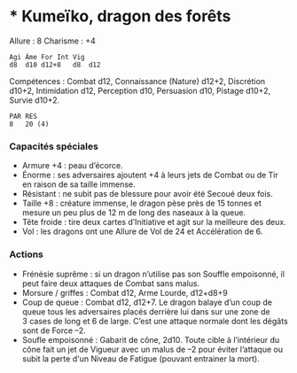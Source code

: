 # * Kumeïko, dragon des forêts

Allure : 8
Charisme : +4

	Agi	Âme	For	Int	Vig
	d8	d10	d12+8	d8	d12

Compétences : Combat d12, Connaissance (Nature) d12+2, Discrétion d10+2, Intimidation d12, Perception d10, Persuasion d10, Pistage d10+2, Survie d10+2.

	PAR	RES
	8	20 (4)

### Capacités spéciales
- Armure +4 : peau d’écorce.
- Énorme : ses adversaires ajoutent +4 à leurs jets de Combat ou de Tir en raison de sa taille immense.
- Résistant : ne subit pas de blessure pour avoir été Secoué deux fois.
- Taille +8 : créature immense, le dragon pèse près de 15 tonnes et mesure un peu plus de 12 m de long des naseaux à la queue.
- Tête froide : tire deux cartes d’Initiative et agit sur la meilleure des deux.
- Vol : les dragons ont une Allure de Vol de 24 et Accélération de 6.

### Actions
- Frénésie suprême : si un dragon n’utilise pas son Souffle empoisonné, il peut faire deux attaques de Combat sans malus.
- Morsure / griffes : Combat d12, Arme Lourde, d12+d8+9
- Coup de queue : Combat d12, d12+7. Le dragon balaye d’un coup de queue tous les adversaires placés derrière lui dans sur une zone de 3 cases de long et 6 de large. C’est une attaque normale dont les dégâts sont de Force –2.
- Soufle empoisonné : Gabarit de cône, 2d10. Toute cible à l’intérieur du cône fait un jet de Vigueur avec un malus de –2 pour éviter l’attaque ou subit la perte d'un Niveau de Fatigue (pouvant entrainer la mort).

